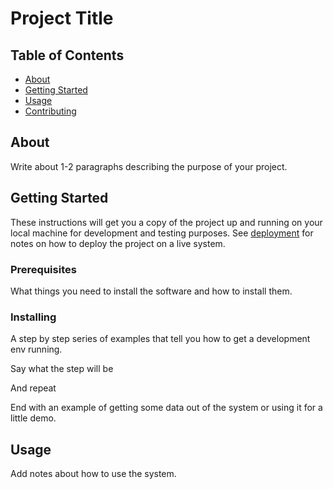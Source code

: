 # Project Title

## Table of Contents
+ [About](#about)
+ [Getting Started](#getting_started)
+ [Usage](#usage)
+ [Contributing](./CONTRIBUTING.md)

## About <a name = "about"></a>
Write about 1-2 paragraphs describing the purpose of your project.

## Getting Started <a name = "getting_started"></a>
These instructions will get you a copy of the project up and running on your local machine for development and testing purposes. See [deployment](#deployment) for notes on how to deploy the project on a live system.

### Prerequisites

What things you need to install the software and how to install them.


### Installing

A step by step series of examples that tell you how to get a development env running.

Say what the step will be

And repeat


End with an example of getting some data out of the system or using it for a little demo.

## Usage <a name = "usage"></a>

Add notes about how to use the system.